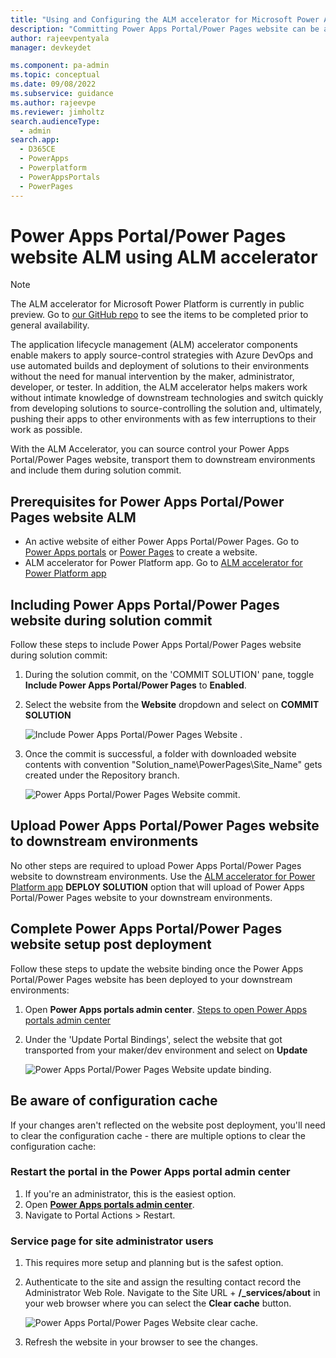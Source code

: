 ```yaml
---
title: "Using and Configuring the ALM accelerator for Microsoft Power Apps Portal/Power Pages | MicrosoftDocs"
description: "Committing Power Apps Portal/Power Pages website can be achieved by including the website during solution commit. This document describes how to commit Power Apps Portal/Power Pages website and deploy to test environments."
author: rajeevpentyala
manager: devkeydet

ms.component: pa-admin
ms.topic: conceptual
ms.date: 09/08/2022
ms.subservice: guidance
ms.author: rajeevpe
ms.reviewer: jimholtz
search.audienceType: 
  - admin
search.app: 
  - D365CE
  - PowerApps
  - Powerplatform
  - PowerAppsPortals
  - PowerPages
---
```


# Power Apps Portal/Power Pages website ALM using ALM accelerator

> [!NOTE]
> The ALM accelerator for Microsoft Power Platform is currently in public preview. Go to [our GitHub repo](https://github.com/microsoft/coe-starter-kit/CenterofExcellenceALMAccelerator/PREVIEW.md) to see the items to be completed prior to general availability.

The application lifecycle management (ALM) accelerator components enable makers to apply source-control strategies with Azure DevOps and use automated builds and deployment of solutions to their environments without the need for manual intervention by the maker, administrator, developer, or tester. In addition, the ALM accelerator helps makers work without intimate knowledge of downstream technologies and switch quickly from developing solutions to source-controlling the solution and, ultimately, pushing their apps to other environments with as few interruptions to their work as possible.

With the ALM Accelerator, you can source control your Power Apps Portal/Power Pages website, transport them to downstream environments and include them during solution commit.

## Prerequisites for Power Apps Portal/Power Pages website ALM

- An active website of either Power Apps Portal/Power Pages. Go to [Power Apps portals](/power-apps/maker/portals/overview) or [Power Pages](https://powerpages.microsoft.com) to create a website.
- ALM accelerator for Power Platform app. Go to [ALM accelerator for Power Platform app](almacceleratorpowerplatform-components.md)

## Including Power Apps Portal/Power Pages website during solution commit

Follow these steps to include Power Apps Portal/Power Pages website during solution commit:

1. During the solution commit, on the 'COMMIT SOLUTION' pane, toggle **Include Power Apps Portal/Power Pages** to **Enabled**.
1. Select the website from the **Website** dropdown and select on **COMMIT SOLUTION**

   ![Include Power Apps Portal/Power Pages Website .](media/setup-almacceleratorpowerplatform/IncludingPortalWebsite-solution-commit.png)

1. Once the commit is successful, a folder with downloaded website contents with convention "Solution_name\PowerPages\Site_Name" gets created under the Repository branch.

   ![Power Apps Portal/Power Pages Website commit.](media/setup-almacceleratorpowerplatform/Portal-Committed-Website.png)

## Upload Power Apps Portal/Power Pages website to downstream environments

No other steps are required to upload Power Apps Portal/Power Pages website to downstream environments. Use the [ALM accelerator for Power Platform app](almacceleratorpowerplatform-components.md) **DEPLOY SOLUTION** option that will upload of Power Apps Portal/Power Pages website to your downstream environments.

## Complete Power Apps Portal/Power Pages website setup post deployment

Follow these steps to update the website binding once the Power Apps Portal/Power Pages website has been deployed to your downstream environments:

1. Open **Power Apps portals admin center**. [Steps to open Power Apps portals admin center](/power-apps/maker/portals/overview)
1. Under the 'Update Portal Bindings', select the website that got transported from your maker/dev environment and select on **Update**

   ![Power Apps Portal/Power Pages Website update binding.](media/setup-almacceleratorpowerplatform/Portal-Update-Bindings.png)

## Be aware of configuration cache

If your changes aren't reflected on the website post deployment, you'll need to clear the configuration cache - there are multiple options to clear the configuration cache:

### Restart the portal in the Power Apps portal admin center

1. If you're an administrator, this is the easiest option.
1. Open **[Power Apps portals admin center](/power-apps/maker/portals/overview)**.
1. Navigate to Portal Actions > Restart.

### Service page for site administrator users

1. This requires more setup and planning but is the safest option.
1. Authenticate to the site and assign the resulting contact record the Administrator Web Role. Navigate to the Site URL + **/_services/about** in your web browser where you can select the **Clear cache** button.

   ![Power Apps Portal/Power Pages Website clear cache.](media/setup-almacceleratorpowerplatform/Portal-Clear-Cache.png)

1. Refresh the website in your browser to see the changes.

